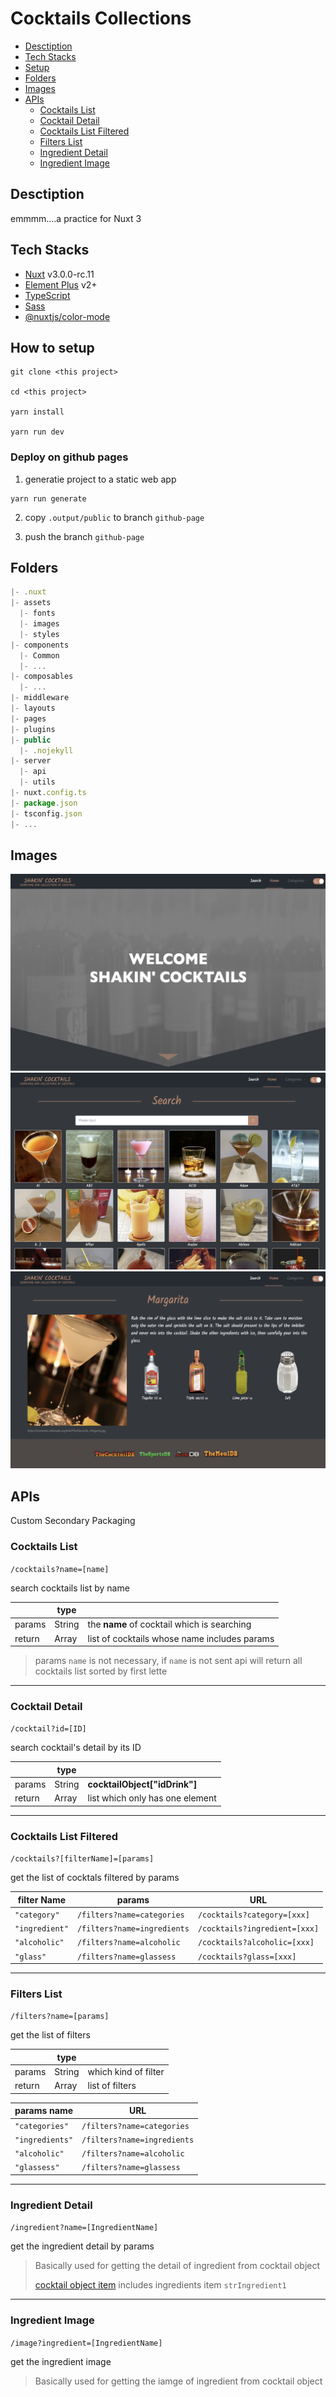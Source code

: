 # Cocktails Collections

- [Desctiption](#desctiption)
- [Tech Stacks](#tech-stacks)
- [Setup](#how-to-setup)
- [Folders](#folders)
- [Images](#images)
- [APIs](#apis)
  - [Cocktails List](#cocktails-list)
  - [Cocktail Detail](#cocktail-detail)
  - [Cocktails List Filtered](#cocktails-list-filtered)
  - [Filters List](#filters-list)
  - [Ingredient Detail](#ingredient-detail)
  - [Ingredient Image](#ingredient-image)

## Desctiption

emmmm....a practice for Nuxt 3

## Tech Stacks

- [Nuxt]() v3.0.0-rc.11
- [Element Plus]() v2+
- [TypeScript]()
- [Sass]()
- [@nuxtjs/color-mode]()

## How to setup

```shell
git clone <this project>

cd <this project>

yarn install

yarn run dev
```

### Deploy on github pages

1. generatie project to a static web app

```shell
yarn run generate
```

2. copy `.output/public` to branch `github-page`

3. push the branch `github-page`

## Folders

```js
|- .nuxt
|- assets
  |- fonts
  |- images
  |- styles
|- components
  |- Common
  |- ...
|- composables
  |- ...
|- middleware
|- layouts
|- pages
|- plugins
|- public
  |- .nojekyll
|- server
  |- api
  |- utils
|- nuxt.config.ts
|- package.json
|- tsconfig.json
|- ...
```

## Images

![](./public/images/home.png)
![](./public/images/search.png)
![](./public/images/detail.png)

## APIs

Custom Secondary Packaging

### Cocktails List

`/cocktails?name=[name]`

search cocktails list by name

|        | type   |                                              |
| ------ | ------ | -------------------------------------------- |
| params | String | the **name** of cocktail which is searching  |
| return | Array  | list of cocktails whose name includes params |

> params `name` is not necessary, if `name` is not sent api will return all cocktails list sorted by first lette

---

### Cocktail Detail

`/cocktail?id=[ID]`

search cocktail's detail by its ID

|        | type   |                                 |
| ------ | ------ | ------------------------------- |
| params | String | **cocktailObject["idDrink"]**   |
| return | Array  | list which only has one element |

---

### Cocktails List Filtered

`/cocktails?[filterName]=[params]`

get the list of cocktals filtered by params

| filter Name    | params                      | URL                           |
| -------------- | --------------------------- | ----------------------------- |
| `"category"`   | `/filters?name=categories`  | `/cocktails?category=[xxx]`   |
| `"ingredient"` | `/filters?name=ingredients` | `/cocktails?ingredient=[xxx]` |
| `"alcoholic"`  | `/filters?name=alcoholic`   | `/cocktails?alcoholic=[xxx]`  |
| `"glass"`      | `/filters?name=glassess`    | `/cocktails?glass=[xxx]`      |

---

### Filters List

`/filters?name=[params]`

get the list of filters

|        | type   |                      |
| ------ | ------ | -------------------- |
| params | String | which kind of filter |
| return | Array  | list of filters      |

| params name     | URL                         |
| --------------- | --------------------------- |
| `"categories"`  | `/filters?name=categories`  |
| `"ingredients"` | `/filters?name=ingredients` |
| `"alcoholic"`   | `/filters?name=alcoholic`   |
| `"glassess"`    | `/filters?name=glassess`    |

---

### Ingredient Detail

`/ingredient?name=[IngredientName]`

get the ingredient detail by params

> Basically used for getting the detail of ingredient from cocktail object
>
> [cocktail object item](#cocktail-detail) includes ingredients item `strIngredient1`

---

### Ingredient Image

`/image?ingredient=[IngredientName]`

get the ingredient image

> Basically used for getting the iamge of ingredient from cocktail object
